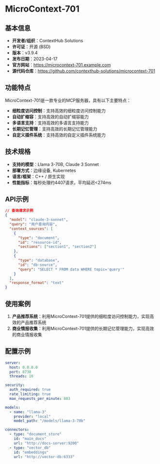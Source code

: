 # MicroContext-701

## 基本信息

- **开发者/组织**：ContextHub Solutions
- **许可证**：开源 (BSD)
- **版本**：v3.9.4
- **发布日期**：2023-04-17
- **官方网站**：https://microcontext-701.example.com
- **源代码仓库**：https://github.com/contexthub-solutions/microcontext-701

## 功能特点

MicroContext-701是一款专业的MCP服务器，具有以下主要特点：

- **细粒度访问控制**：支持高效的细粒度访问控制能力
- **自动扩缩容**：支持高效的自动扩缩容能力
- **多语言支持**：支持高效的多语言支持能力
- **长期记忆管理**：支持高效的长期记忆管理能力
- **自定义插件系统**：支持高效的自定义插件系统能力


## 技术规格

- **支持的模型**：Llama 3-70B, Claude 3 Sonnet
- **部署方式**：边缘设备, Kubernetes
- **语言/框架**：C++ / 原生实现
- **性能指标**：每秒处理约4407请求，平均延迟<274ms

## API示例

```json
// 查询请求示例
{
  "model": "claude-3-sonnet",
  "query": "用户查询内容",
  "context_sources": [
    {
      "type": "document",
      "id": "resource-id",
      "sections": ["section1", "section2"]
    },
    {
      "type": "database",
      "id": "db-source",
      "query": "SELECT * FROM data WHERE topic='query'"
    }
  ],
  "response_format": "text"
}
```

## 使用案例

1. **产品推荐系统**：利用MicroContext-701提供的细粒度访问控制能力，实现高效的产品推荐系统
2. **商业情报收集**：利用MicroContext-701提供的长期记忆管理能力，实现高效的商业情报收集


## 配置示例

```yaml
server:
  host: 0.0.0.0
  port: 8730
  threads: 16

security:
  auth_required: true
  rate_limiting: true
  max_requests_per_minute: 803

models:
  - name: "llama-3"
    provider: "local"
    model_path: "/models/llama-3-70b"

connectors:
  - type: "document_store"
    id: "main_docs"
    url: "http://docs-server:9200"
  - type: "vector_db"
    id: "embeddings"
    url: "http://vector-db:6333"
```